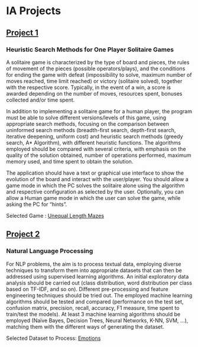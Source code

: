 # IA Projects

## [Project 1](P1)
### Heuristic Search Methods for One Player Solitaire Games

A solitaire game is characterized by the type of board and pieces, the rules of movement of the pieces
(possible operators/plays), and the conditions for ending the game with defeat (impossibility to solve,
maximum number of moves reached, time limit reached) or victory (solitaire solved), together with the
respective score. Typically, in the event of a win, a score is awarded depending on the number of moves,
resources spent, bonuses collected and/or time spent.

In addition to implementing a solitaire game for a human player, the program must be able to solve different
versions/levels of this game, using appropriate search methods, focusing on the comparison between
uninformed search methods (breadth-first search, depth-first search, iterative deepening, uniform cost) and
heuristic search methods (greedy search, A* Algorithm), with different heuristic functions. The algorithms
employed should be compared with several criteria, with emphasis on the quality of the solution obtained,
number of operations performed, maximum memory used, and time spent to obtain the solution.

The application should have a text or graphical use interface to show the evolution of the board and interact
with the user/player. You should allow a game mode in which the PC solves the solitaire alone using the
algorithm and respective configuration as selected by the user. Optionally, you can allow a Human game
mode in which the user can solve the game, while asking the PC for “hints”.

Selected Game : [Unequal Length Mazes](https://erich-friedman.github.io/puzzle/unequal/)


## [Project 2](P2)

### Natural Language Processing

For NLP problems, the aim is to process textual data, employing diverse techniques to transform them into
appropriate datasets that can then be addressed using supervised learning algorithms. An initial exploratory
data analysis should be carried out (class distribution, word distribution per class based on TF-IDF, and so on).
Different pre-processing and feature engineering techniques should be tried out. The employed machine
learning algorithms should be tested and compared (performance on the test set, confusion matrix, precision,
recall, accuracy, F1 measure, time spent to train/test the models).
At least 3 machine learning algorithms should be employed (Naïve Bayes, Decision Trees, Neural Networks,
K-NN, SVM, …), matching them with the different ways of generating the dataset. 

Selected Dataset to Process: [Emotions](https://www.kaggle.com/datasets/anonymous1972/emotions)
